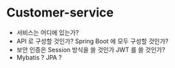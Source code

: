 # Customer-service
- 서비스는 어디에 있는가?
- API 로 구성할 것인가? Spring Boot 에 모두 구성할 것인가?
- 보안 인증은 Session 방식을 쓸 것인가 JWT 를 쓸 것인가?
- Mybatis ? JPA ?
